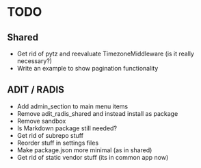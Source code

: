 # TODO

## Shared

- Get rid of pytz and reevaluate TimezoneMiddleware (is it really necessary?)
- Write an example to show pagination functionality

## ADIT / RADIS

- Add admin_section to main menu items
- Remove adit_radis_shared and instead install as package
- Remove sandbox
- Is Markdown package still needed?
- Get rid of subrepo stuff
- Reorder stuff in settings files
- Make package.json more minimal (as in shared)
- Get rid of static vendor stuff (its in common app now)
